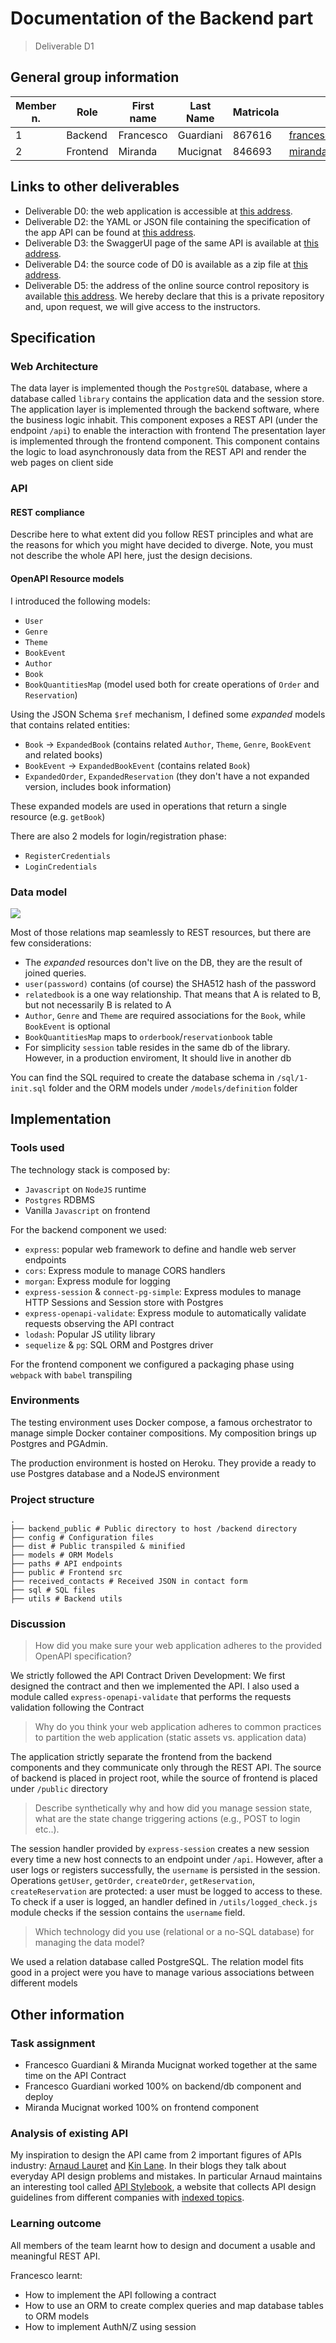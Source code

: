 # Documentation of the Backend part

> Deliverable D1

## General group information

| Member n. | Role | First name | Last Name | Matricola | Email address |
| --------- | ------------- | ---------- | --------- | --------- | --------------- |
| 1 | Backend | Francesco | Guardiani | 867616 | francesco.guardiani@mail.polimi.it |
| 2 | Frontend | Miranda | Mucignat | 846693 | miranda.mucignat@mail.polimi.it |

## Links to other deliverables

- Deliverable D0: the web application is accessible at
[this address](https://hyp-2019-library.herokuapp.com).
- Deliverable D2: the YAML or JSON file containing the specification of the app
API can be found at [this address](https://hyp-2019-library.herokuapp.com/backend/spec.yaml).
- Deliverable D3: the SwaggerUI page of the same API is available at
[this address](https://hyp-2019-library.herokuapp.com/backend/swaggerui).
- Deliverable D4: the source code of D0 is available as a zip file at
[this address](https://hyp-2019-library.herokuapp.com/backend/app.zip).
- Deliverable D5: the address of the online source control repository is
available [this address](https://github.com/slinkydeveloper/hyp-2019-web-library). We hereby declare that this
is a private repository and, upon request, we will give access to the
instructors.

## Specification

### Web Architecture

[](architecture.puml ':include :type=code plantuml')

The data layer is implemented though the `PostgreSQL` database, where a database called `library` contains the application data and the session store.
The application layer is implemented through the backend software, where the business logic inhabit. This component exposes a REST API (under the endpoint `/api`) to enable the interaction with frontend
The presentation layer is implemented through the frontend component. This component contains the logic to load asynchronously data from the REST API and render the web pages on client side

### API

#### REST compliance

Describe here to what extent did you follow REST principles and what are the
reasons for which you might have decided to diverge. Note, you must not describe
the whole API here, just the design decisions.

#### OpenAPI Resource models

I introduced the following models:

* `User`
* `Genre`
* `Theme`
* `BookEvent`
* `Author`
* `Book`
* `BookQuantitiesMap` (model used both for create operations of `Order` and `Reservation`)

Using the JSON Schema `$ref` mechanism, I defined some _expanded_ models that contains related entities:

* `Book` → `ExpandedBook` (contains related `Author`, `Theme`, `Genre`, `BookEvent` and related books)
* `BookEvent` → `ExpandedBookEvent` (contains related `Book`)
* `ExpandedOrder`, `ExpandedReservation` (they don't have a not expanded version, includes book information)

These expanded models are used in operations that return a single resource (e.g. `getBook`)

There are also 2 models for login/registration phase:

* `RegisterCredentials`
* `LoginCredentials`

### Data model

![](er.png)

Most of those relations map seamlessly to REST resources, but there are few considerations:

* The _expanded_ resources don't live on the DB, they are the result of joined queries.
* `user(password)` contains (of course) the SHA512 hash of the password
* `relatedbook` is a one way relationship. That means that A is related to B, but not necessarily B is related to A
* `Author`, `Genre` and `Theme` are required associations for the `Book`, while `BookEvent` is optional
* `BookQuantitiesMap` maps to `orderbook`/`reservationbook` table
* For simplicity `session` table resides in the same db of the library. However, in a production enviroment, It should live in another db

You can find the SQL required to create the database schema in `/sql/1-init.sql` folder and the ORM models under `/models/definition` folder

## Implementation

### Tools used

The technology stack is composed by:

* `Javascript` on `NodeJS` runtime
* `Postgres` RDBMS
* Vanilla `Javascript` on frontend

For the backend component we used:

* `express`: popular web framework to define and handle web server endpoints
* `cors`: Express module to manage CORS handlers
* `morgan`: Express module for logging
* `express-session` & `connect-pg-simple`: Express modules to manage HTTP Sessions and Session store with Postgres
* `express-openapi-validate`: Express module to automatically validate requests observing the API contract
* `lodash`: Popular JS utility library
* `sequelize` & `pg`: SQL ORM and Postgres driver

For the frontend component we configured a packaging phase using `webpack` with `babel` transpiling

### Environments

The testing environment uses Docker compose, a famous orchestrator to manage simple Docker container compositions. My composition brings up Postgres and PGAdmin.

The production environment is hosted on Heroku. They provide a ready to use Postgres database and a NodeJS environment

### Project structure

```
.
├── backend_public # Public directory to host /backend directory
├── config # Configuration files
├── dist # Public transpiled & minified
├── models # ORM Models
├── paths # API endpoints
├── public # Frontend src
├── received_contacts # Received JSON in contact form
├── sql # SQL files
├── utils # Backend utils

```

### Discussion

> How did you make sure your web application adheres to the provided OpenAPI
specification?

We strictly followed the API Contract Driven Development: We first designed the contract and then we implemented the API.
I also used a module called `express-openapi-validate` that performs the requests validation following the Contract

> Why do you think your web application adheres to common practices to partition
the web application (static assets vs. application data)

The application strictly separate the frontend from the backend components and they communicate only through the REST API.
The source of backend is placed in project root, while the source of frontend is placed under `/public` directory

> Describe synthetically why and how did you manage session state, what are the
state change triggering actions (e.g., POST to login etc..).

The session handler provided by `express-session` creates a new session every time a new host connects to an endpoint under `/api`.
However, after a user logs or registers successfully, the `username` is persisted in the session.
Operations `getUser`, `getOrder`, `createOrder`, `getReservation`, `createReservation` are protected: a user must be logged to access to these.
To check if a user is logged, an handler defined in `/utils/logged_check.js` module checks if the session contains the `username` field.

> Which technology did you use (relational or a no-SQL database) for managing the data model?

We used a relation database called PostgreSQL.
The relation model fits good in a project were you have to manage various associations between different models

## Other information

### Task assignment

- Francesco Guardiani & Miranda Mucignat worked together at the same time on the API Contract
- Francesco Guardiani worked 100% on backend/db component and deploy
- Miranda Mucignat worked 100% on frontend component

### Analysis of existing API

My inspiration to design the API came from 2 important figures of APIs industry: [Arnaud Lauret](https://apihandyman.io/) and [Kin Lane](https://apievangelist.com/).
In their blogs they talk about everyday API design problems and mistakes.
In particular Arnaud maintains an interesting tool called [API Stylebook](http://apistylebook.com/), a website that collects API design guidelines from different companies with [indexed topics](http://apistylebook.com/design/topics/#api-design).

### Learning outcome

All members of the team learnt how to design and document a usable and meaningful REST API.

Francesco learnt:
 
* How to implement the API following a contract
* How to use an ORM to create complex queries and map database tables to ORM models
* How to implement AuthN/Z using session